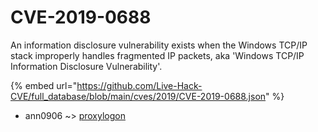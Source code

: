 # CVE-2019-0688

An information disclosure vulnerability exists when the Windows TCP/IP stack improperly handles fragmented IP packets, aka 'Windows TCP/IP Information Disclosure Vulnerability'.

{% embed url="https://github.com/Live-Hack-CVE/full_database/blob/main/cves/2019/CVE-2019-0688.json" %}


* ann0906 ~> [proxylogon](https://www.alice-snow.ru/2019/database/cve-2019-0688/proxylogon-ann0906)